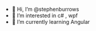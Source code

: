 - 👋 Hi, I’m @stephenburrows
- 👀 I’m interested in c# , wpf 
- 🌱 I’m currently learning Angular



<!---
stephenburrows/stephenburrows is a ✨ special ✨ repository because its `README.md` (this file) appears on your GitHub profile.
You can click the Preview link to take a look at your changes.
--->
